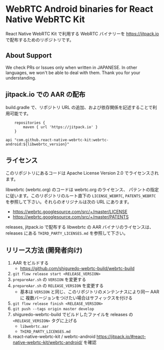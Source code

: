 # WebRTC Android binaries for React Native WebRTC Kit

React Native WebRTC Kit で利用する WebRTC バイナリーを https://jitpack.io で配布するためのリポジトリです。  

## About Support

We check PRs or Issues only when written in JAPANESE.
In other languages, we won't be able to deal with them. Thank you for your understanding.

## jitpack.io での AAR の配布

build.gradle で、リポジトリ URL の追加、および依存関係を記述することで利用可能です。

```
    repositories {
        maven { url 'https://jitpack.io' }
    }
```

```
api "com.github.react-native-webrtc-kit:webrtc-android:${libwebrtc_version}"
```

## ライセンス

このリポジトリにあるコードは Apache License Version 2.0 でライセンスされます。

libwebrtc (webrtc.org) のコードは webrtc.org のライセンス、
パテントの指定に従います。このリポジトリのルート直下の `LICENSE_WEBRTC`,
`PATENTS_WEBRTC` を参照して下さい。それらのオリジナルは次の URL にあります。

- https://webrtc.googlesource.com/src/+/master/LICENSE
- https://webrtc.googlesource.com/src/+/master/PATENTS

releases, jitpack.io で配布する libwebrtc の AAR バイナリのライセンスは、
releases にある `THIRD_PARTY_LICENSES.md` を参照して下さい。


## リリース方法 (開発者向け)

1. AAR をビルドする
   - https://github.com/shiguredo-webrtc-build/webrtc-build
2. `git flow release start <RELEASE_VERSION>`
3. `prepareAar.sh` の `VERSION` を変更する
4. `prepareAar.sh` の `RELEASE_VERSION` を変更する
   - 基本は `VERSION` と同じ、このリポジトリのメンテンナスにより同一 AAR に
     複数バージョンをつけたい場合はサフィックスを付ける
5. `git flow release finish <RELEASE_VERSION>`
6. `git push --tags origin master develop`
7. shiguredo-webrtc-build でビルドしたファイルを releases の `<RELEASE_VERSION>` タグに上げる
   - `libwebrtc.aar`
   - `THIRD_PARTY_LICENSES.md`
8. react-native-webrtc-kit / webrtc-android https://jitpack.io/#react-native-webrtc-kit/webrtc-android/ を確認
